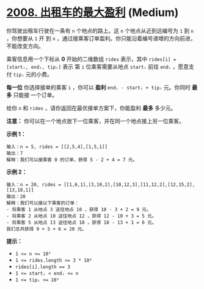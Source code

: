 # [2008. 出租车的最大盈利][link] (Medium)

[link]: https://leetcode.cn/problems/maximum-earnings-from-taxi/

你驾驶出租车行驶在一条有 `n` 个地点的路上。这 `n` 个地点从近到远编号为 `1` 到 `n` ，你想要从 `1` 开
到 `n` ，通过接乘客订单盈利。你只能沿着编号递增的方向前进，不能改变方向。

乘客信息用一个下标从 **0** 开始的二维数组 `rides` 表示，其中 `rides[i] = [startᵢ, endᵢ, tipᵢ]` 表示
第 `i` 位乘客需要从地点 `startᵢ` 前往 `endᵢ` ，愿意支付 `tipᵢ` 元的小费。

**每一位** 你选择接单的乘客 `i` ，你可以 **盈利** `endᵢ - startᵢ + tipᵢ` 元。你同时 **最多** 只能接
一个订单。

给你 `n` 和 `rides` ，请你返回在最优接单方案下，你能盈利 **最多** 多少元。

**注意：** 你可以在一个地点放下一位乘客，并在同一个地点接上另一位乘客。

**示例 1：**

```
输入：n = 5, rides = [[2,5,4],[1,5,1]]
输出：7
解释：我们可以接乘客 0 的订单，获得 5 - 2 + 4 = 7 元。

```

**示例 2：**

```
输入：n = 20, rides = [[1,6,1],[3,10,2],[10,12,3],[11,12,2],[12,15,2],[13,18,1]]
输出：20
解释：我们可以接以下乘客的订单：
- 将乘客 1 从地点 3 送往地点 10 ，获得 10 - 3 + 2 = 9 元。
- 将乘客 2 从地点 10 送往地点 12 ，获得 12 - 10 + 3 = 5 元。
- 将乘客 5 从地点 13 送往地点 18 ，获得 18 - 13 + 1 = 6 元。
我们总共获得 9 + 5 + 6 = 20 元。
```

**提示：**

- `1 <= n <= 10⁵`
- `1 <= rides.length <= 3 * 10⁴`
- `rides[i].length == 3`
- `1 <= startᵢ < endᵢ <= n`
- `1 <= tipᵢ <= 10⁵`

